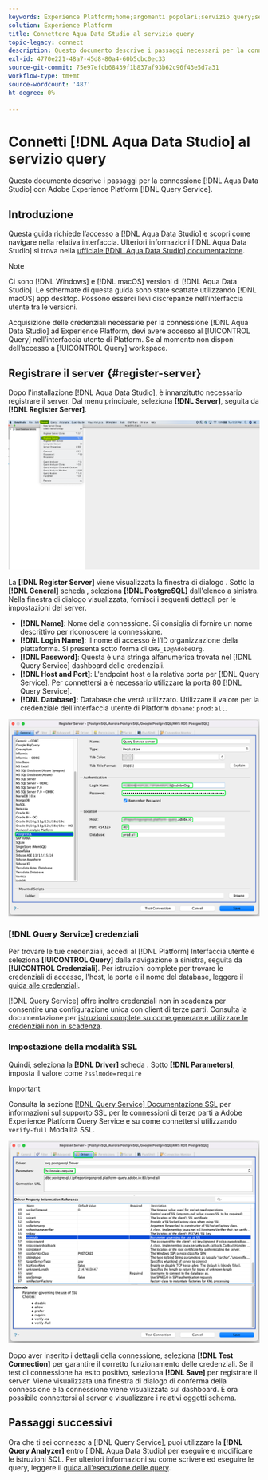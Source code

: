 ```yaml
---
keywords: Experience Platform;home;argomenti popolari;servizio query;servizio query;Aqua Data Studio;studio dati Aqua;connettersi al servizio query;
solution: Experience Platform
title: Connettere Aqua Data Studio al servizio query
topic-legacy: connect
description: Questo documento descrive i passaggi necessari per la connessione di Aqua Data Studio con Adobe Experience Platform Query Service.
exl-id: 4770e221-48a7-45d8-80a4-60b5cbc0ec33
source-git-commit: 75e97efcb68439f1b837af93b62c96f43e5d7a31
workflow-type: tm+mt
source-wordcount: '487'
ht-degree: 0%

---
```


# Connetti [!DNL Aqua Data Studio] al servizio query

Questo documento descrive i passaggi per la connessione [!DNL Aqua Data Studio] con Adobe Experience Platform [!DNL Query Service].

## Introduzione

Questa guida richiede l’accesso a [!DNL Aqua Data Studio] e scopri come navigare nella relativa interfaccia. Ulteriori informazioni [!DNL Aqua Data Studio] si trova nella [ufficiale [!DNL Aqua Data Studio] documentazione](https://www.aquaclusters.com/app/home/project/public/aquadatastudio/wikibook/Documentation21.1/page/0/Aqua-Data-Studio-21-1).

>[!NOTE]
>
>Ci sono [!DNL Windows] e [!DNL macOS] versioni di [!DNL Aqua Data Studio]. Le schermate di questa guida sono state scattate utilizzando [!DNL macOS] app desktop. Possono esserci lievi discrepanze nell’interfaccia utente tra le versioni.

Acquisizione delle credenziali necessarie per la connessione [!DNL Aqua Data Studio] ad Experience Platform, devi avere accesso al [!UICONTROL Query] nell’interfaccia utente di Platform. Se al momento non disponi dell’accesso a [!UICONTROL Query] workspace.

## Registrare il server {#register-server}

Dopo l&#39;installazione [!DNL Aqua Data Studio], è innanzitutto necessario registrare il server. Dal menu principale, seleziona **[!DNL Server]**, seguita da **[!DNL Register Server]**.

![Menu a discesa Server con Register Server (Registro server) evidenziato.](../images/clients/aqua-data-studio/register-server.png)

La **[!DNL Register Server]** viene visualizzata la finestra di dialogo . Sotto la **[!DNL General]** scheda , seleziona **[!DNL PostgreSQL]** dall&#39;elenco a sinistra. Nella finestra di dialogo visualizzata, fornisci i seguenti dettagli per le impostazioni del server.

- **[!DNL Name]**: Nome della connessione. Si consiglia di fornire un nome descrittivo per riconoscere la connessione.
- **[!DNL Login Name]**: Il nome di accesso è l’ID organizzazione della piattaforma. Si presenta sotto forma di `ORG_ID@AdobeOrg`.
- **[!DNL Password]**: Questa è una stringa alfanumerica trovata nel [!DNL Query Service] dashboard delle credenziali.
- **[!DNL Host and Port]**: L&#39;endpoint host e la relativa porta per [!DNL Query Service]. Per connettersi a è necessario utilizzare la porta 80 [!DNL Query Service].
- **[!DNL Database]:** Database che verrà utilizzato. Utilizzare il valore per la credenziale dell’interfaccia utente di Platform `dbname`: `prod:all`.

![La [!DNL Aqua Data Studio] Scheda Generale con i campi di input richiesti evidenziati.](../images/clients/aqua-data-studio/register-server-general-tab.png)

### [!DNL Query Service] credenziali

Per trovare le tue credenziali, accedi al [!DNL Platform] Interfaccia utente e seleziona **[!UICONTROL Query]** dalla navigazione a sinistra, seguita da **[!UICONTROL Credenziali]**. Per istruzioni complete per trovare le credenziali di accesso, l&#39;host, la porta e il nome del database, leggere il [guida alle credenziali](../ui/credentials.md).

[!DNL Query Service] offre inoltre credenziali non in scadenza per consentire una configurazione unica con client di terze parti. Consulta la documentazione per [istruzioni complete su come generare e utilizzare le credenziali non in scadenza](../ui/credentials.md#non-expiring-credentials).

### Impostazione della modalità SSL

Quindi, seleziona la **[!DNL Driver]** scheda . Sotto **[!DNL Parameters]**, imposta il valore come `?sslmode=require`

>[!IMPORTANT]
>
>Consulta la sezione [[!DNL Query Service] Documentazione SSL](./ssl-modes.md) per informazioni sul supporto SSL per le connessioni di terze parti a Adobe Experience Platform Query Service e su come connettersi utilizzando `verify-full` Modalità SSL.

![La [!DNL Aqua Data Studio] Scheda Driver con il campo Parametri evidenziato.](../images/clients/aqua-data-studio/register-server-driver-tab.png)

Dopo aver inserito i dettagli della connessione, seleziona **[!DNL Test Connection]** per garantire il corretto funzionamento delle credenziali. Se il test di connessione ha esito positivo, seleziona **[!DNL Save]** per registrare il server. Viene visualizzata una finestra di dialogo di conferma della connessione e la connessione viene visualizzata sul dashboard. È ora possibile connettersi al server e visualizzare i relativi oggetti schema.

## Passaggi successivi

Ora che ti sei connesso a [!DNL Query Service], puoi utilizzare la **[!DNL Query Analyzer]** entro [!DNL Aqua Data Studio] per eseguire e modificare le istruzioni SQL. Per ulteriori informazioni su come scrivere ed eseguire le query, leggere il [guida all’esecuzione delle query](../best-practices/writing-queries.md).
